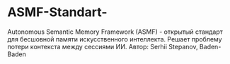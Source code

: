 # ASMF-Standart-
Autonomous Semantic Memory Framework (ASMF) - открытый стандарт  для бесшовной памяти искусственного интеллекта.  Решает проблему потери контекста между сессиями ИИ.  Автор: Serhii Stepanov, Baden-Baden
